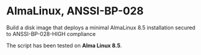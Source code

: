 # AlmaLinux, ANSSI-BP-028

Build a disk image that deploys a minimal AlmaLinux 8.5 installation secured to ANSSI-BP-028-HIGH compliance

The script has been tested on **Alma Linux 8.5**.
